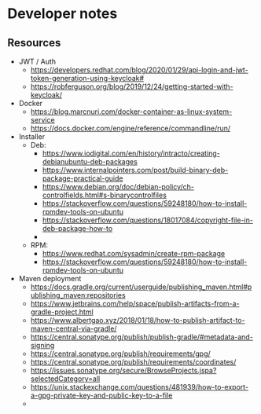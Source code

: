 # Developer notes

## Resources

- JWT / Auth
  - https://developers.redhat.com/blog/2020/01/29/api-login-and-jwt-token-generation-using-keycloak#
  - https://robferguson.org/blog/2019/12/24/getting-started-with-keycloak/
- Docker
  - https://blog.marcnuri.com/docker-container-as-linux-system-service
  - https://docs.docker.com/engine/reference/commandline/run/
- Installer
  - Deb:
    - https://www.iodigital.com/en/history/intracto/creating-debianubuntu-deb-packages
    - https://www.internalpointers.com/post/build-binary-deb-package-practical-guide
    - https://www.debian.org/doc/debian-policy/ch-controlfields.html#s-binarycontrolfiles
    - https://stackoverflow.com/questions/59248180/how-to-install-rpmdev-tools-on-ubuntu
    - https://stackoverflow.com/questions/18017084/copyright-file-in-deb-package-how-to
    - 
  - RPM:
    - https://www.redhat.com/sysadmin/create-rpm-package
    - https://stackoverflow.com/questions/59248180/how-to-install-rpmdev-tools-on-ubuntu
- Maven deployment
  - https://docs.gradle.org/current/userguide/publishing_maven.html#publishing_maven:repositories
  - https://www.jetbrains.com/help/space/publish-artifacts-from-a-gradle-project.html
  - https://www.albertgao.xyz/2018/01/18/how-to-publish-artifact-to-maven-central-via-gradle/
  - https://central.sonatype.org/publish/publish-gradle/#metadata-and-signing
  - https://central.sonatype.org/publish/requirements/gpg/
  - https://central.sonatype.org/publish/requirements/coordinates/
  - https://issues.sonatype.org/secure/BrowseProjects.jspa?selectedCategory=all
  - https://unix.stackexchange.com/questions/481939/how-to-export-a-gpg-private-key-and-public-key-to-a-file
  - 